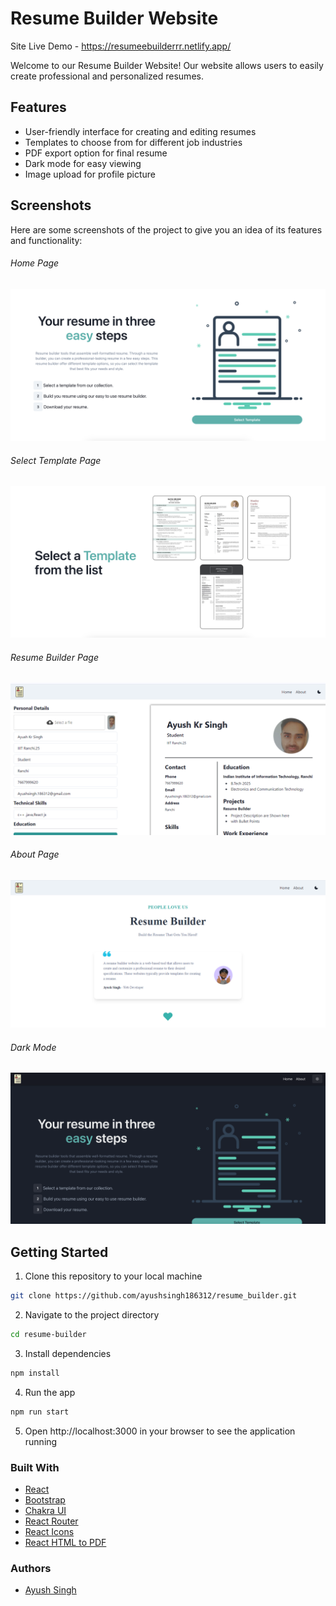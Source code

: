 # Resume Builder Website

Site Live Demo - https://resumeebuilderrr.netlify.app/

Welcome to our Resume Builder Website! Our website allows users to easily create professional and personalized resumes.

## Features
- User-friendly interface for creating and editing resumes
- Templates to choose from for different job industries
- PDF export option for final resume
- Dark mode for easy viewing
- Image upload for profile picture

## Screenshots
Here are some screenshots of the project to give you an idea of its features and functionality:

###### Home Page
![Home Page](https://github.com/ayushsingh186312/resume_builder/blob/master/Home.png)

###### Select Template Page
![Select Template](https://github.com/ayushsingh186312/resume_builder/blob/master/Template%20Meny.png)
###### Resume Builder Page
![Resume Building](https://github.com/ayushsingh186312/resume_builder/blob/master/Sample%20Template.png)
###### About Page
![About Page](https://github.com/ayushsingh186312/resume_builder/blob/master/About%20Page.png)

###### Dark Mode
![Dark Mode](https://github.com/ayushsingh186312/resume_builder/blob/master/Dark%20Mode.png)



## Getting Started
1. Clone this repository to your local machine
```bash
git clone https://github.com/ayushsingh186312/resume_builder.git
```
2. Navigate to the project directory
```bash
cd resume-builder
```
3. Install dependencies
```bash
npm install
```
4. Run the app
```bash
npm run start
```
5. Open http://localhost:3000 in your browser to see the application running

### Built With
- [React](https://reactjs.org/)
- [Bootstrap](https://getbootstrap.com/)
- [Chakra UI](https://chakra-ui.com/)
- [React Router](https://reactrouter.com/)
- [React Icons](https://react-icons.github.io/react-icons/)
- [React HTML to PDF](https://www.npmjs.com/package/react-html-to-pdf)

### Authors
- [Ayush Singh]()

